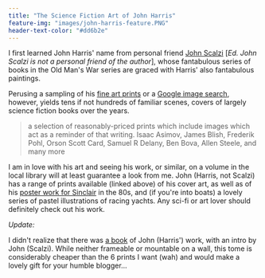 ```yaml
---
title: "The Science Fiction Art of John Harris"
feature-img: "images/john-harris-feature.PNG"
header-text-color: "#dd6b2e"
---
```


I first learned John Harris' name from personal friend [John Scalzi](http://whatever.scalzi.com) [*Ed. John Scalzi is not a personal friend of the author*], whose fantabulous series of books in the Old Man's War series are graced with Harris' also fantabulous paintings.

Perusing a sampling of his [fine art prints](http://www.alisoneldred.com/thumbsJohnHarris-Prints-1-1.html) or a [Google image search](https://www.google.com/search?q=john+harris+cover+art&tbm=isch), however, yields tens if not hundreds of familiar scenes, covers of largely science fiction books over the years. 

> a selection of reasonably-priced prints which include images which act as a reminder of that writing. Isaac Asimov, James Blish, Frederik Pohl, Orson Scott Card, Samuel R Delany, Ben Bova, Allen Steele, and many more

I am in love with his art and seeing his work, or similar, on a volume in the local library will at least guarantee a look from me. John (Harris, not Scalzi) has a range of prints available (linked above) of his cover art, as well as of his [poster work for Sinclair](http://www.alisoneldred.com/thumbsJohnHarris-Prints-3-1.html) in the 80s, and (if you're into boats) a lovely series of pastel illustrations of racing yachts. Any sci-fi or art lover should definitely check out his work.

*Update:*

I didn't realize that there was [a book](http://www.amazon.com/gp/product/1781168423) of John (Harris') work, with an intro by John (Scalzi). While neither frameable or mountable on a wall, this tome is considerably cheaper than the 6 prints I want (wah) and would make a lovely gift for your humble blogger...